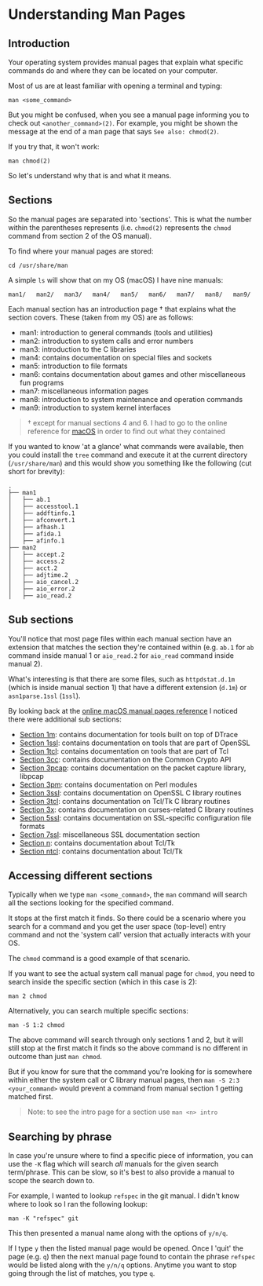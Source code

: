 # Understanding Man Pages

## Introduction

Your operating system provides manual pages that explain what specific commands do and where they can be located on your computer.

Most of us are at least familiar with opening a terminal and typing:

```
man <some_command>
```

But you might be confused, when you see a manual page informing you to check out `<another_command>(2)`. For example, you might be shown the message at the end of a man page that says `See also: chmod(2)`.

If you try that, it won't work:

```
man chmod(2)
```

So let's understand why that is and what it means.

## Sections

So the manual pages are separated into 'sections'. This is what the number within the parentheses represents (i.e. `chmod(2)` represents the `chmod` command from section 2 of the OS manual).

To find where your manual pages are stored:

```
cd /usr/share/man
```

A simple `ls` will show that on my OS (macOS) I have nine manuals:

```
man1/   man2/   man3/   man4/   man5/   man6/   man7/   man8/   man9/
```

Each manual section has an introduction page † that explains what the section covers. These (taken from my OS) are as follows:

- man1: introduction to general commands (tools and utilities)
- man2: introduction to system calls and error numbers
- man3: introduction to the C libraries
- man4: contains documentation on special files and sockets
- man5: introduction to file formats
- man6: contains documentation about games and other miscellaneous fun programs
- man7: miscellaneous information pages
- man8: introduction to system maintenance and operation commands
- man9: introduction to system kernel interfaces

> † except for manual sections 4 and 6. I had to go to the online reference for [macOS](https://developer.apple.com/legacy/library/documentation/Darwin/Reference/ManPages/) in order to find out what they contained

If you wanted to know 'at a glance' what commands were available, then you could install the `tree` command and execute it at the current directory (`/usr/share/man`) and this would show you something like the following (cut short for brevity):

```
.
├── man1
│   ├── ab.1
│   ├── accesstool.1
│   ├── addftinfo.1
│   ├── afconvert.1
│   ├── afhash.1
│   ├── afida.1
│   ├── afinfo.1
├── man2
│   ├── accept.2
│   ├── access.2
│   ├── acct.2
│   ├── adjtime.2
│   ├── aio_cancel.2
│   ├── aio_error.2
│   ├── aio_read.2
```

## Sub sections

You'll notice that most page files within each manual section have an extension that matches the section they're contained within (e.g. `ab.1` for `ab` command inside manual 1 or `aio_read.2` for `aio_read` command inside manual 2).

What's interesting is that there are some files, such as `httpdstat.d.1m` (which is inside manual section 1) that have a different extension (`d.1m`) or `asn1parse.1ssl` (`1ssl`).

By looking back at the [online macOS manual pages reference](https://developer.apple.com/legacy/library/documentation/Darwin/Reference/ManPages/) I noticed there were additional sub sections:

- <u>Section 1m</u>: contains documentation for tools built on top of DTrace
- <u>Section 1ssl</u>: contains documentation on tools that are part of OpenSSL
- <u>Section 1tcl</u>: contains documentation on tools that are part of Tcl
- <u>Section 3cc</u>: contains documentation on the Common Crypto API
- <u>Section 3pcap</u>: contains documentation on the packet capture library, libpcap
- <u>Section 3pm</u>: contains documentation on Perl modules
- <u>Section 3ssl</u>: contains documentation on OpenSSL C library routines
- <u>Section 3tcl</u>: contains documentation on Tcl/Tk C library routines
- <u>Section 3x</u>: contains documentation on curses-related C library routines
- <u>Section 5ssl</u>: contains documentation on SSL-specific configuration file formats
- <u>Section 7ssl</u>: miscellaneous SSL documentation section
- <u>Section n</u>: contains documentation about Tcl/Tk
- <u>Section ntcl</u>: contains documentation about Tcl/Tk

## Accessing different sections

Typically when we type `man <some_command>`, the `man` command will search all the sections looking for the specified command.

It stops at the first match it finds. So there could be a scenario where you search for a command and you get the user space (top-level) entry command and not the 'system call' version that actually interacts with your OS.

The `chmod` command is a good example of that scenario.

If you want to see the actual system call manual page for `chmod`, you need to search inside the specific section (which in this case is 2):

```
man 2 chmod
```

Alternatively, you can search multiple specific sections:

```
man -S 1:2 chmod
```

The above command will search through only sections 1 and 2, but it will still stop at the first match it finds so the above command is no different in outcome than just `man chmod`.

But if you know for sure that the command you're looking for is somewhere within either the system call or C library manual pages, then `man -S 2:3 <your_command>` would prevent a command from manual section 1 getting matched first.

> Note: to see the intro page for a section use `man <n> intro`

## Searching by phrase

In case you're unsure where to find a specific piece of information, you can use the `-K` flag which will search _all_ manuals for the given search term/phrase. This can be slow, so it's best to also provide a manual to scope the search down to.

For example, I wanted to lookup `refspec` in the git manual. I didn't know where to look so I ran the following lookup:

```
man -K "refspec" git
```

This then presented a manual name along with the options of `y/n/q`.

If I type `y` then the listed manual page would be opened. Once I 'quit' the page (e.g. `q`) then the next manual page found to contain the phrase `refspec` would be listed along with the `y/n/q` options. Anytime you want to stop going through the list of matches, you type `q`.
